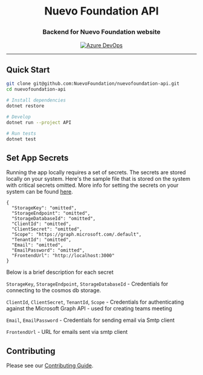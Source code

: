 <h1 align="center">

Nuevo Foundation API

</h1>

<h3 align="center">Backend for Nuevo Foundation website</h3>

<p align="center">
  <a href="https://dev.azure.com/project-unicorn/nuevo/_build/latest?definitionId=4&branchName=master">
    <img src="https://dev.azure.com/project-unicorn/nuevo/_apis/build/status/NuevoFoundation.nuevofoundation-api?branchName=master" alt="Azure DevOps">
  </a>
</p>
<hr />


## Quick Start

```bash
git clone git@github.com:NuevoFoundation/nuevofoundation-api.git
cd nuevofoundation-api

# Install dependencies
dotnet restore

# Develop
dotnet run --project API

# Run tests
dotnet test
```

## Set App Secrets
Running the app locally requires a set of secrets. The secrets are stored locally on your system. Here's the sample file that is stored on the system with critical secrets omitted. More info for setting the secrets on your system can be found [here](https://docs.microsoft.com/en-us/aspnet/core/security/app-secrets?view=aspnetcore-2.2&tabs=linux#set-a-secret).

```
{
  "StorageKey": "omitted",
  "StorageEndpoint": "omitted",
  "StorageDatabaseId": "omitted",
  "ClientId": "omitted",
  "ClientSecret": "omitted",
  "Scope": "https://graph.microsoft.com/.default",
  "TenantId": "omitted",
  "Email": "omitted",
  "EmailPassword": "omitted",
  "FrontendUrl": "http://localhost:3000"
}
```

Below is a brief description for each secret


`StorageKey`, `StorageEndpoint`, `StorageDatabaseId` - Credentials for connecting to the cosmos db storage.

`ClientId`, `ClientSecret`, `TenantId`, `Scope` - Credentials for authenticating against the Microsoft Graph API - used for creating teams meeting

`Email`, `EmailPassword` - Credentials for sending email via Smtp client

`FrontendUrl` - URL for emails sent via smtp client

## Contributing

Please see our [Contributing Guide](CONTRIBUTING.md).
